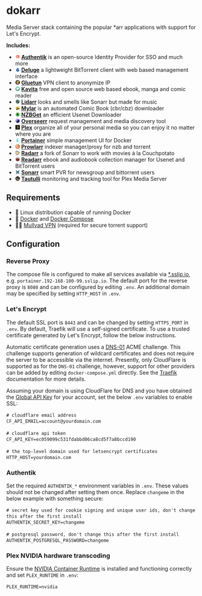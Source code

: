 # dokarr

Media Server stack containing the popular \*arr applications with support for
Let's Encrypt.

**Includes:**

- <img alt="authentik" src="docs/images/authentik.png" width="12px"></img> **[Authentik][authentik]** is an open-source Identity Provider for SSO and much more
- <img alt="deluge" src="docs/images/deluge.png" width="12px"></img> **[Deluge][deluge]** a lightweight BitTorrent client with web based management interface
- <img alt="gluetun" src="docs/images/gluetun.png" width="12px"></img> **[Gluetun][gluetun]** VPN client to anonymize IP
- <img alt="kavita" src="docs/images/kavita.png" width="12px"></img> **[Kavita][kavita]** free and open source web based ebook, manga and comic reader
- <img alt="lidarr" src="docs/images/lidarr.png" width="12px"></img> **[Lidarr][lidarr]** looks and smells like Sonarr but made for music
- <img alt="mylar" src="docs/images/mylar.png" width="12px"></img> **[Mylar][mylar]** is an automated Comic Book (cbr/cbz) downloader
- <img alt="nzbget" src="docs/images/nzbget.png" width="12px"></img> **[NZBGet][nzbget]** an efficient Usenet Downloader
- <img alt="overseerr" src="docs/images/overseerr.png" width="12px"></img> **[Overseerr][overseerr]** request management and media discovery tool
- <img alt="plex" src="docs/images/plex.png" width="12px"></img> **[Plex][plex]** organize all of your personal media so you can enjoy it no matter where you are
- <img alt="portainer" src="docs/images/portainer.png" width="12px"></img> **[Portainer][portainer]** simple management UI for Docker
- <img alt="prowlarr" src="docs/images/prowlarr.png" width="12px"></img> **[Prowlarr][prowlarr]** indexer manager/proxy for nzb and torrent
- <img alt="radarr" src="docs/images/radarr.png" width="12px"></img> **[Radarr][radarr]** a fork of Sonarr to work with movies à la Couchpotato
- <img alt="readarr" src="docs/images/readarr.png" width="12px"></img> **[Readarr][readarr]** ebook and audiobook collection manager for Usenet and BitTorrent users
- <img alt="sonarr" src="docs/images/sonarr.png" width="12px"></img> **[Sonarr][sonarr]** smart PVR for newsgroup and bittorrent users
- <img alt="tautulli" src="docs/images/tautulli.png" width="12px"></img> **[Tautulli][tautulli]** monitoring and tracking tool for Plex Media Server

[authentik]: https://github.com/goauthentik/authentik/pkgs/container/server
[deluge]: https://hub.docker.com/r/linuxserver/deluge
[gluetun]: https://hub.docker.com/r/qmcgaw/gluetun
[kavita]: https://hub.docker.com/r/kizaing/kavita
[lidarr]: https://hub.docker.com/r/linuxserver/lidarr
[mylar]: https://hub.docker.com/r/linuxserver/mylar3
[nzbget]: https://hub.docker.com/r/linuxserver/nzbget
[overseerr]: https://hub.docker.com/r/linuxserver/overseerr
[plex]: https://hub.docker.com/r/linuxserver/plex
[portainer]: https://hub.docker.com/r/portainer/portainer
[prowlarr]: https://hub.docker.com/r/linuxserver/prowlarr
[radarr]: https://hub.docker.com/r/linuxserver/radarr
[readarr]: https://hub.docker.com/r/linuxserver/readarr
[sonarr]: https://hub.docker.com/r/linuxserver/sonarr
[tautulli]: https://hub.docker.com/r/linuxserver/tautulli

## Requirements

- 🐧 Linux distribution capable of running Docker
- 🐳 [Docker](https://docs.docker.com/engine/install/) and [Docker Compose](https://docs.docker.com/compose/install/other/#on-linux)
- 🕵🏼 [Mullvad VPN](https://mullvad.net/) (required for secure torrent support)

## Configuration

### Reverse Proxy

The compose file is configured to make all services available via [*.sslip.io](http://sslip.io/),
e.g. `portainer.192-168-100-99.sslip.io`. The default port for the reverse proxy
is `8080` and can be configured by editing `.env`. An additional domain may be
specified by setting `HTTP_HOST` in `.env`.

### Let's Encrypt

The default SSL port is `8443` and can be changed by setting `HTTPS_PORT` in
`.env`. By default, Traefik will use a self-signed certificate. To use a trusted
certificate generated by Let's Encrypt, follow the below instructions.

Automatic certificate generation uses a [DNS-01](https://doc.traefik.io/traefik/https/acme/#dnschallenge)
ACME challenge. This challenge supports generation of wildcard certificates and
does not require the server to be accessible via the internet. Presently, only
CloudFlare is supported as for the `DNS-01` challenge, however, support for
other providers can be added by editing `docker-compose.yml` directly. See the
[Traefik](https://doc.traefik.io/traefik/https/acme/#providers) documentation
for more details.

Assuming your domain is using CloudFlare for DNS and you have obtained the
[Global API Key](https://dash.cloudflare.com/profile/api-tokens) for your
account, set the below `.env` variables to enable SSL:

```dotenv
# cloudflare email address
CF_API_EMAIL=account@yourdomain.com

# cloudflare api token
CF_API_KEY=ec059099c531fdabbd06ca8cd5f7a8bccd190

# the top-level domain used for letsencrypt certificates
HTTP_HOST=yourdomain.com
```

### Authentik

Set the required `AUTHENTIK_*` environment variables in `.env`. These values
should not be changed after setting them once. Replace `changeme` in the below
example with something secure:

```dotenv
# secret key used for cookie signing and unique user ids, don't change this after the first install
AUTHENTIK_SECRET_KEY=changeme

# postgresql password, don't change this after the first install
AUTHENTIK_POSTGRESQL_PASSWORD=changeme
```

### Plex NVIDIA hardware transcoding

Ensure the [NVIDIA Container Runtime](https://docs.nvidia.com/datacenter/cloud-native/container-toolkit/install-guide.html#docker)
is installed and functioning correctly and set `PLEX_RUNTIME` in `.env`:

```dotenv
PLEX_RUNTIME=nvidia
```
